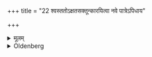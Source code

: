 +++
title = "22 श्वस्ततोऽक्षतसक्तून्कारयित्वा नवे पात्रेऽपिधाय"

+++

<details><summary>मूलम्</summary>

श्वस्ततोऽक्षतसक्तून्कारयित्वा नवे पात्रेऽपिधाय निदधाति २२
</details>

<details><summary>Oldenberg</summary>

22. On the following day he has flour of fried barley-grains prepared, and in a new pot, covering (it with another pot), he puts it up (in his house).
</details>
